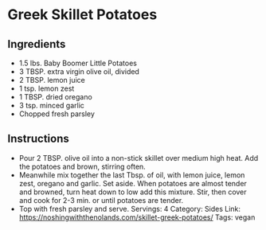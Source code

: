 # Greek Skillet Potatoes
## Ingredients
- 1.5 lbs. Baby Boomer Little Potatoes
- 3 TBSP. extra virgin olive oil, divided
- 2 TBSP. lemon juice
- 1 tsp. lemon zest
- 1 TBSP. dried oregano
- 3 tsp. minced garlic
- Chopped fresh parsley
## Instructions
- Pour 2 TBSP. olive oil into a non-stick skillet over medium high heat. Add the potatoes and brown, stirring often.
- Meanwhile mix together the last Tbsp. of oil, with lemon juice, lemon zest, oregano and garlic. Set aside. When potatoes are almost tender and browned, turn heat down to low add this mixture. Stir, then cover and cook for 2-3 min. or until potatoes are tender.
- Top with fresh parsley and serve.
Servings: 4
Category: Sides
Link: https://noshingwiththenolands.com/skillet-greek-potatoes/
Tags: vegan
